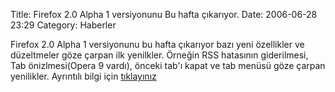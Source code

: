 Title: Firefox 2.0 Alpha 1 versiyonunu Bu hafta çıkarıyor.
Date: 2006-06-28 23:29
Category: Haberler

Firefox 2.0 Alpha 1 versiyonunu bu hafta çıkarıyor bazı yeni özellikler
ve düzeltmeler göze çarpan ilk yenilkler. Örneğin RSS hatasının
giderilmesi, Tab önizlmesi(Opera 9 vardı), önceki tab'ı kapat ve tab
menüsü göze çarpan yenilikler. Ayrıntılı bilgi için [tıklayınız][]

  [tıklayınız]: http://wiki.mozilla.org/Firefox2/StatusMeetings/2006-03-07#Alpha_1_Status
